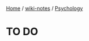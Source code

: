[Home](https://mengxianbin.github.io) /
[wiki-notes](https://mengxianbin.github.io/wiki-notes/site) /
[Psychology](https://mengxianbin.github.io/wiki-notes/site/Psychology)

# TO DO
